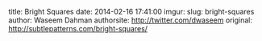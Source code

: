 title: Bright Squares
date:  2014-02-16 17:41:00
imgur:
slug: bright-squares
author: Waseem Dahman
authorsite: http://twitter.com/dwaseem
original: http://subtlepatterns.com/bright-squares/
